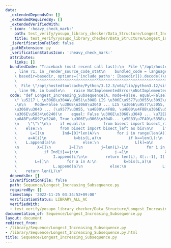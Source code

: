 ```yaml
---
data:
  _extendedDependsOn: []
  _extendedRequiredBy: []
  _extendedVerifiedWith:
  - icon: ':heavy_check_mark:'
    path: test_verify/yosupo_library_checker/Data_Structure/Longest_Increasing_Subsequence.test.py
    title: test_verify/yosupo_library_checker/Data_Structure/Longest_Increasing_Subsequence.test.py
  _isVerificationFailed: false
  _pathExtension: py
  _verificationStatusIcon: ':heavy_check_mark:'
  attributes:
    links: []
  bundledCode: "Traceback (most recent call last):\n  File \"/opt/hostedtoolcache/Python/3.12.3/x64/lib/python3.12/site-packages/onlinejudge_verify/documentation/build.py\"\
    , line 71, in _render_source_code_stat\n    bundled_code = language.bundle(stat.path,\
    \ basedir=basedir, options={'include_paths': [basedir]}).decode()\n          \
    \         ^^^^^^^^^^^^^^^^^^^^^^^^^^^^^^^^^^^^^^^^^^^^^^^^^^^^^^^^^^^^^^^^^^^^^^^^^^^^^^^^^\n\
    \  File \"/opt/hostedtoolcache/Python/3.12.3/x64/lib/python3.12/site-packages/onlinejudge_verify/languages/python.py\"\
    , line 96, in bundle\n    raise NotImplementedError\nNotImplementedError\n"
  code: "def Longest_Increasing_Subsequence(A, mode=False, equal=False):\n    \"\"\
    \" \u5217 L \u306B\u304A\u3051\u308B LIS \u306E\u9577\u3055\u3092\u6C42\u3081\u308B\
    .\n\n    Mode=False \u306E\u3068\u304D ... LIS \u306E\u9577\u3055, True \u306E\
    \u3068\u304D ... (\u9577\u3055, \u4E00\u4F8B, \u4E00\u4F8B\u306E\u5404\u8981\u7D20\
    \u306E\u5834\u6240)\n    equal: False \u306E\u3068\u304D ... \u72ED\u7FA9\u5358\
    \u8ABF\u5897\u52A0, True \u306E\u3068\u304D... \u5E83\u7FA9\u5358\u8ABF\u5897\u52A0\
    \n    \"\"\"\n\n    if equal:\n        from bisect import bisect_right as bis\n\
    \    else:\n        from bisect import bisect_left as bis\n\n    if mode:\n  \
    \      L=[]\n        Ind=[0]*len(A)\n        for i in range(len(A)):\n       \
    \     a=A[i]\n            k=bis(L,a)\n            if k==len(L):\n            \
    \    L.append(a)\n            else:\n                L[k]=a\n            Ind[i]=k\n\
    \n        X=[]\n        I=[]\n        j=len(L)-1\n        for i in range(len(A)-1,-1,-1):\n\
    \            if Ind[i]==j:\n                j-=1\n                X.append(A[i])\n\
    \                I.append(i)\n\n        return len(L), X[::-1], I[::-1]\n    else:\n\
    \        L=[]\n        for a in A:\n            k=bis(L,a)\n            if k==len(L):\n\
    \                L.append(a)\n            else:\n                L[k]=a\n    \
    \    return len(L)\n"
  dependsOn: []
  isVerificationFile: false
  path: Sequence/Longest_Increasing_Subsequence.py
  requiredBy: []
  timestamp: '2022-11-25 03:34:52+09:00'
  verificationStatus: LIBRARY_ALL_AC
  verifiedWith:
  - test_verify/yosupo_library_checker/Data_Structure/Longest_Increasing_Subsequence.test.py
documentation_of: Sequence/Longest_Increasing_Subsequence.py
layout: document
redirect_from:
- /library/Sequence/Longest_Increasing_Subsequence.py
- /library/Sequence/Longest_Increasing_Subsequence.py.html
title: Sequence/Longest_Increasing_Subsequence.py
---
```

